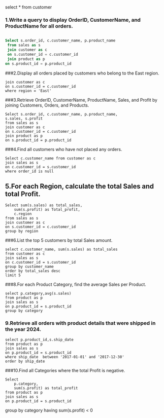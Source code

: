 
select * from customer 

### 1.Write a query to display OrderID, CustomerName, and ProductName for all orders.

```SQL

Select s.order_id, c.customer_name, p.product_name
 from sales as s
 join customer as c
 on s.customer_id = c.customer_id
 join product as p 
on s.product_id = p.product_id
```

###2.Display all orders placed by customers who belong to the East region.
```Select s.order_id,c.region from sales as s
join customer as c 
on s.customer_id = c.customer_id
where region = 'East'
```


###3.Retrieve OrderID, CustomerName, ProductName, Sales, and Profit by joining Customers, Orders, and Products.
```
Select s.order_id, c.customer_name, p.product_name, 
s.sales, s.profit
from sales as s 
join customer as c
on s.customer_id = c.customer_id 
join product as p 
on s.product_id = p.product_id
```

###4.Find all customers who have not placed any orders.
```
Select c.customer_name from customer as c
join sales as s
on c.customer_id = s.customer_id
where order_id is null
```
## 5.For each Region, calculate the total Sales and total Profit.
```
Select sum(s.sales) as total_sales,
	sum(s.profit) as Total_profit,
	c.region 
from sales as s 
join customer as c
on s.customer_id = c.customer_id 
group by region
```
###6.List the top 5 customers by total Sales amount.
```
select c.customer_name, sum(s.sales) as total_sales
from customer as c
join sales as s
on c.customer_id = s.customer_id
group by customer_name
order by total_sales desc
limit 5
```


###8.For each Product Category, find the average Sales per Product.
```
select p.category,avg(s.sales) 
from product as p 
join sales as s
on p.product_id = s.product_id
group by category
```

### 9.Retrieve all orders with product details that were shipped in the year 2024.
```
select p.product_id,s.ship_date
from product as p
join sales as s
on p.product_id = s.product_id 
where ship_date  between '2017-01-01' and '2017-12-30'
order by ship_date
```
###10.Find all Categories where the total Profit is negative.
```
Select 
	p.category,
	sum(s.profit) as total_profit
from product as p 
join sales as s 
on p.product_id = s.product_id
```
group by category 
having sum(s.profit) < 0 
